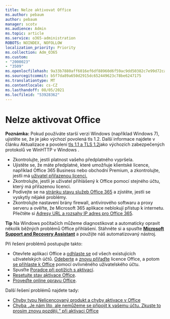 ```yaml
---
title: Nelze aktivovat Office
ms.author: pebaum
author: pebaum
manager: scotv
ms.audience: Admin
ms.topic: article
ms.service: o365-administration
ROBOTS: NOINDEX, NOFOLLOW
localization_priority: Priority
ms.collection: Adm_O365
ms.custom:
- "2000023"
- "3509"
ms.openlocfilehash: 9a33b7880aff6016ef6df88960d6f59ac9dd50382c7e99d72ca36bc3c9f344ea
ms.sourcegitcommit: b5f7da89a650d2915dc652449623c78be6247175
ms.translationtype: MT
ms.contentlocale: cs-CZ
ms.lasthandoff: 08/05/2021
ms.locfileid: "53928362"
---
```

# <a name="unable-to-activate-office"></a>Nelze aktivovat Office

**Poznámka:** Pokud používáte starší verzi Windows (například Windows 7), ujistěte se, že je jako výchozí povolená tls 1.2. Další informace najdete v článku Aktualizace a povolení [tls 1.1 a TLS 1.2](https://support.microsoft.com/topic/update-to-enable-tls-1-1-and-tls-1-2-as-default-secure-protocols-in-winhttp-in-windows-c4bd73d2-31d7-761e-0178-11268bb10392)jako výchozích zabezpečených protokolů ve WinHTTP v Windows .

- Zkontrolujte, jestli platnost vašeho předplatného vypršela.
- Ujistěte se, že máte předplatné, které umožňuje klientské licence, například Office 365 Business nebo obchodní Premium, a zkontrolujte, jestli má [uživatel přiřazenou licenci.](/microsoft-365/admin/manage/assign-licenses-to-users)
- Zkontrolujte, jestli je uživatel přihlášený k Office pomocí stejného účtu, který má přiřazenou licenci.
- Podívejte se na [stránku stavu služeb Office 365](/office365/enterprise/view-service-health) a zjistěte, jestli se vyskytly nějaké problémy.
- Zkontrolujte nastavení brány firewall, antivirového softwaru a proxy serveru a ověřte, že Microsoft 365 aplikace neblokují přístup k internetu. Přečtěte si [Adresy URL a rozsahy IP adres pro Office 365](/office365/enterprise/urls-and-ip-address-ranges "Rozsahy adres IP a URL Office 365.").

**Tip** Na Windows počítačích můžeme diagnostikovat a automaticky opravit několik běžných problémů Office přihlášení. Stáhněte si a spusťte **[Microsoft Support and Recovery Assistant](https://aka.ms/SaRA-OfficeSignInScenario)** a použijte náš automatizovaný nástroj.

Při řešení problémů postupujte takto:

- Otevřete aplikaci Office a [odhlaste se](https://support.office.com/article/5a20dc11-47e9-4b6f-945d-478cb6d92071) od všech existujících uživatelských účtů. [Odeberte](/microsoft-365/admin/manage/remove-licenses-from-users) a [znovu přiřaďte](/microsoft-365/admin/manage/assign-licenses-to-users) licence Office, a potom [se přihlaste k Office](https://support.office.com/article/628ea040-f265-49de-b986-be09c3ebf8a9) pomocí ovlivněného uživatelského účtu.
- Spusťte [Poradce při potížích s aktivací](https://aka.ms/SARA-OfficeActivation-Alchemy).
- [Resetujte stav aktivace Office](/office365/troubleshoot/activation/reset-office-365-proplus-activation-state "Obnovení Office stavu aktivace").
- [Proveďte online opravu Office](https://support.office.com/Article/7821d4b6-7c1d-4205-aa0e-a6b40c5bb88b?wt.mc_id=Alchemy_ClientDIA).

Další řešení problémů najdete tady:  

- [Chyby typu Nelicencovaný produkt a chyby aktivace v Office](https://support.office.com/Article/0d23d3c0-c19c-4b2f-9845-5344fedc4380?wt.mc_id=Alchemy_ClientDIA)
- [Chyba „Je nám líto, ale nemůžeme se připojit k vašemu účtu. Zkuste to prosím znovu později.“ při aktivaci Office](/office/troubleshoot/activation-installation/issue-when-activate-office-from-office-365)
